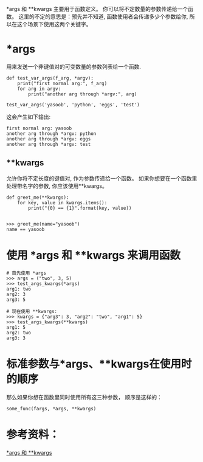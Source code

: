 
*args 和 **kwargs 主要用于函数定义。 你可以将不定数量的参数传递给一个函数。
这里的不定的意思是：预先并不知道, 函数使用者会传递多少个参数给你, 所以在这个场景下使用这两个关键字。

# *args 
用来发送一个非键值对的可变数量的参数列表给一个函数.

```
def test_var_args(f_arg, *argv):
    print("first normal arg:", f_arg)
    for arg in argv:
        print("another arg through *argv:", arg)

test_var_args('yasoob', 'python', 'eggs', 'test')
```
这会产生如下输出:
```
first normal arg: yasoob
another arg through *argv: python
another arg through *argv: eggs
another arg through *argv: test
```

## **kwargs 
允许你将不定长度的键值对, 作为参数传递给一个函数。 如果你想要在一个函数里处理带名字的参数, 你应该使用**kwargs。
```
def greet_me(**kwargs):
    for key, value in kwargs.items():
        print("{0} == {1}".format(key, value))


>>> greet_me(name="yasoob")
name == yasoob
```

# 使用 *args 和 **kwargs 来调用函数
```
# 首先使用 *args
>>> args = ("two", 3, 5)
>>> test_args_kwargs(*args)
arg1: two
arg2: 3
arg3: 5

# 现在使用 **kwargs:
>>> kwargs = {"arg3": 3, "arg2": "two", "arg1": 5}
>>> test_args_kwargs(**kwargs)
arg1: 5
arg2: two
arg3: 3
```

# 标准参数与*args、**kwargs在使用时的顺序
那么如果你想在函数里同时使用所有这三种参数， 顺序是这样的：
```
some_func(fargs, *args, **kwargs)
```

# 参考资料：
[*args 和 **kwargs](https://eastlakeside.gitbooks.io/interpy-zh/content/args_kwargs/)